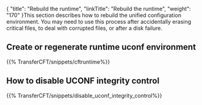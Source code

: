 {
    "title": "Rebuild the runtime",
    "linkTitle": "Rebuild the runtime",
    "weight": "170"
}This section describes how to rebuild the unified configuration environment. You may need to use this process after accidentally erasing critical files, to deal with corrupted files, or after a disk failure.

<span id="Create_regenerate_runtime_uconf"></span>

Create or regenerate runtime uconf environment
----------------------------------------------

{{% TransferCFT/snippets/cftruntime%}}

How to disable UCONF integrity control
--------------------------------------

{{% TransferCFT/snippets/disable_uconf_integrity_control%}}
